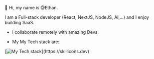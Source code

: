👋 Hi, my name is @Ethan. 

I am a Full-stack developer (React, NextJS, NodeJS, AI,...) and I enjoy building SaaS.
- I collaborate remotely with amazing Devs.

- My My Tech stack are:

[![My Tech stack](https://skillicons.dev/icons?i=js,html,css,django,express,git,githubactions,graphql,js,materialui,mongodb,react,redis,redux,sentry,tailwind,nextjs,nodejs,npm,postgres,postman,prisma,ts,vercel,vite,vscode,webpack,)](https://skillicons.dev)
<!---
Sergyoubi/Sergyoubi is a ✨ special ✨ repository because its `README.md` (this file) appears on your GitHub profile.
You can click the Preview link to take a look at your changes.
--->
